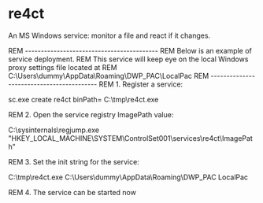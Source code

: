 re4ct
=====

An MS Windows service: monitor a file and react if it changes.

REM ------------------------------------------
REM Below is an example of service deployment.
REM This service will keep eye on the local Windows proxy settings file located at 
REM C:\Users\dummy\AppData\Roaming\DWP_PAC\LocalPac
REM ------------------------------------------
REM 1. Register a service:

sc.exe create re4ct binPath= C:\tmp\re4ct.exe

REM 2. Open the service registry ImagePath value:

C:\sysinternals\regjump.exe  "HKEY_LOCAL_MACHINE\SYSTEM\ControlSet001\services\re4ct\ImagePath"

REM 3. Set the init string for the service:

C:\tmp\re4ct.exe C:\Users\dummy\AppData\Roaming\DWP_PAC LocalPac

REM 4. The service can be started now
